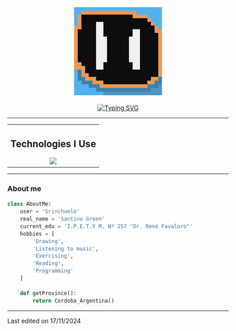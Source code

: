 <div>
  <div align="center">
    <img src="./Grin.png" width="200">
  </div>
  <br>
  <div align="center">
    <a href="https://git.io/typing-svg"><img src="https://readme-typing-svg.herokuapp.com?font=IBM+Plex+Mono&weight=500&size=30&duration=4000&pause=1000&color=F6F5FF&center=true&vCenter=true&width=510&lines=Hello+world!+%F0%9F%90%B8+I'm+Grin;Passionate+about+programming;Currently+working+on+a+new+project;Ok%2C+let's+keep+creating" alt="Typing SVG" /></a>
  </div>
  
  <hr>
  
  <div align="center">
    <table border="0">
      <tr>
        <!-- Tecnologías que uso -->
        <td align="center">
          <h2>Technologies I Use</h2>
          <img width="250px" src="https://skillicons.dev/icons?i=html,js,css,mysql,php&perline=10" />
        </td>
      </tr>
    </table>
  </div>
  
  <hr>
</div>

### About me

```python
class AboutMe:
    user = 'Grinchuelo'
    real_name = 'Santino Green'
    current_edu = 'I.P.E.T.Y M. Nº 257 "Dr. René Favaloro"'
    hobbies = [
        'Drawing',
        'Listening to music',
        'Exercising',
        'Reading',
        'Programming'
    ]
    
    def getProvince():
        return Cordoba_Argentina()
```
<hr>
<p>Last edited on 17/11/2024</p>
